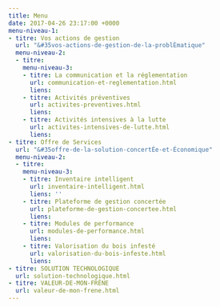 ```yaml
---
title: Menu
date: 2017-04-26 23:17:00 +0000
menu-niveau-1:
- titre: Vos actions de gestion
  url: "&#35vos-actions-de-gestion-de-la-problÈmatique"
  menu-niveau-2:
  - titre: 
    menu-niveau-3:
    - titre: La communication et la réglementation
      url: communication-et-reglementation.html
      liens: 
    - titre: Activités préventives
      url: activites-preventives.html
      liens: 
    - titre: Activités intensives à la lutte
      url: activites-intensives-de-lutte.html
      liens: 
- titre: Offre de Services
  url: "&#35offre-de-la-solution-concertÉe-et-Économique"
  menu-niveau-2:
  - titre: 
    menu-niveau-3:
    - titre: Inventaire intelligent
      url: inventaire-intelligent.html
      liens: ''
    - titre: Plateforme de gestion concertée
      url: plateforme-de-gestion-concertee.html
      liens: 
    - titre: Modules de performance
      url: modules-de-performance.html
      liens: 
    - titre: Valorisation du bois infesté
      url: valorisation-du-bois-infeste.html
      liens: 
- titre: SOLUTION TECHNOLOGIQUE
  url: solution-technologique.html
- titre: VALEUR-DE-MON-FRÊNE
  url: valeur-de-mon-frene.html
---
```

